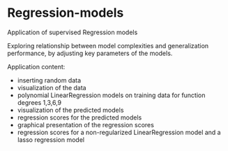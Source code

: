 # Regression-models

Application of supervised Regression models

Exploring relationship between model complexities and generalization performance, by adjusting key parameters of the models.

Application content:
- inserting random data
- visualization of the data
- polynomial LinearRegression models on training data for function degrees 1,3,6,9
- visualization of the predicted models
- regression scores for the predicted models
- graphical presentation of the regression scores
- regression scores for a non-regularized LinearRegression model and a lasso regression model
